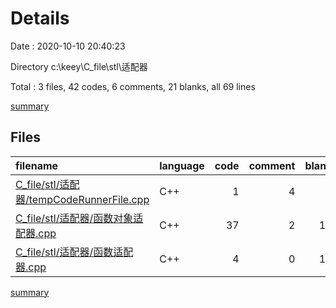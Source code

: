# Details

Date : 2020-10-10 20:40:23

Directory c:\keey\C_file\stl\适配器

Total : 3 files,  42 codes, 6 comments, 21 blanks, all 69 lines

[summary](results.md)

## Files
| filename | language | code | comment | blank | total |
| :--- | :--- | ---: | ---: | ---: | ---: |
| [C_file/stl/适配器/tempCodeRunnerFile.cpp](/C_file/stl/适配器/tempCodeRunnerFile.cpp) | C++ | 1 | 4 | 0 | 5 |
| [C_file/stl/适配器/函数对象适配器.cpp](/C_file/stl/适配器/函数对象适配器.cpp) | C++ | 37 | 2 | 11 | 50 |
| [C_file/stl/适配器/函数适配器.cpp](/C_file/stl/适配器/函数适配器.cpp) | C++ | 4 | 0 | 10 | 14 |

[summary](results.md)